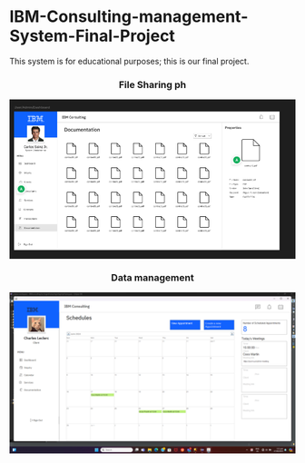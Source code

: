 # IBM-Consulting-management-System-Final-Project
This system is for educational purposes; this is our final project.


<h3 align="center"> File Sharing ph</h3>

<img align = "center" alt="Coding" width="1000" src="https://github.com/megelclarkchangcoco/IBM-Consulting-management-System-Final-Project/blob/main/IBMConsulting/img/Screenshot%202024-06-26%20050746.png/?imw=5000&imh=5000&ima=fit&impolicy=Letterbox&imcolor=%23000000&letterbox=false">

<h3 align="center">Data management </h3>

<img align = "center" alt="Coding" width="1000" src="https://github.com/megelclarkchangcoco/IBM-Consulting-management-System-Final-Project/blob/main/IBMConsulting/img/Screenshot%202024-06-27%20131110.png/?imw=5000&imh=5000&ima=fit&impolicy=Letterbox&imcolor=%23000000&letterbox=false">
